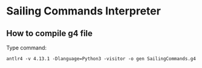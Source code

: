 # Sailing Commands Interpreter

## How to compile g4 file
Type command:

`antlr4 -v 4.13.1 -Dlanguage=Python3 -visitor -o gen SailingCommands.g4` 